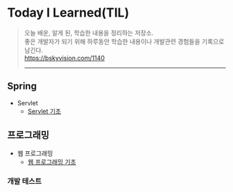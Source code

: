 # Today I Learned(TIL)

>오늘 배운, 알게 된, 학습한 내용을 정리하는 저장소. <br/>
>좋은 개발자가 되기 위해 하루동안 학습한 내용이나 개발관련 경험들을 기록으로 남긴다.<br/>
>https://bskyvision.com/1140
> ***


Spring
---

- Servlet
  - [Servlet 기초](https://github.com/mingseok/TIL/tree/main/Servlet)<br/>


## 프로그래밍
- 웹 프로그래밍
  - [웹 프로그래밍 기초](https://github.com/mingseok/TIL/tree/main/programming)<br/>


### 개발 테스트